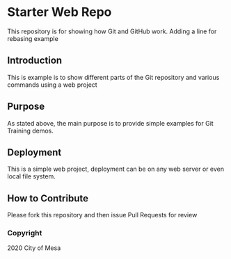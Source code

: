 # Starter Web Repo

This repository is for showing how Git and GitHub work.  Adding a line for rebasing example

## Introduction

This is example is to show different parts of the Git repository and various commands using a web project

## Purpose

As stated above, the main purpose is to provide simple examples for Git Training demos.

## Deployment

This is a simple web project, deployment can be on any web server or even local file system.

## How to Contribute

Please fork this repository and then issue Pull Requests for review

### Copyright

2020 City of Mesa 

